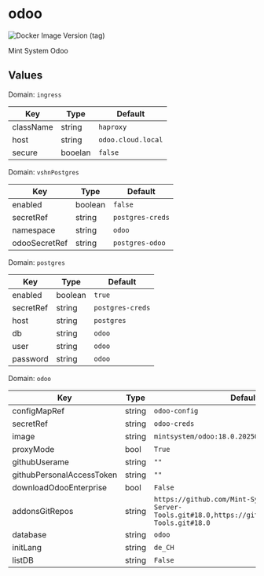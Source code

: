 # odoo

![Docker Image Version (tag)](https://img.shields.io/docker/v/mintsystem/odoo/18.0)

Mint System Odoo

## Values

Domain: `ingress`

| Key       | Type    | Default            |
| --------- | ------- | ------------------ |
| className | string  | `haproxy`          |
| host      | string  | `odoo.cloud.local` |
| secure    | booelan | `false`            |

Domain: `vshnPostgres`

| Key           | Type    | Default          |
| ------------- | ------- | ---------------- |
| enabled       | boolean | `false`          |
| secretRef     | string  | `postgres-creds` |
| namespace     | string  | `odoo`           |
| odooSecretRef | string  | `postgres-odoo`  |

Domain: `postgres`

| Key       | Type    | Default          |
| --------- | ------- | ---------------- |
| enabled   | boolean | `true`           |
| secretRef | string  | `postgres-creds` |
| host      | string  | `postgres`       |
| db        | string  | `odoo`           |
| user      | string  | `odoo`           |
| password  | string  | `odoo`           |

Domain: `odoo`

| Key                       | Type   | Default                                                                                                       |
| ------------------------- | ------ | ------------------------------------------------------------------------------------------------------------- |
| configMapRef              | string | `odoo-config`                                                                                                 |
| secretRef                 | string | `odoo-creds`                                                                                                  |
| image                     | string | `mintsystem/odoo:18.0.20250401`                                                                               |
| proxyMode                 | bool   | `True`                                                                                                        |
| githubUserame             | string | `""`                                                                                                          |
| githubPersonalAccessToken | string | `""`                                                                                                          |
| downloadOdooEnterprise    | bool   | `False`                                                                                                       |
| addonsGitRepos            | string | `https://github.com/Mint-System/Odoo-Apps-Server-Tools.git#18.0,https://github.com/OCA/Server-Tools.git#18.0` |
| database                  | string | `odoo`                                                                                                        |
| initLang                  | string | `de_CH`                                                                                                       |
| listDB                    | string | `False`                                                                                                       |
